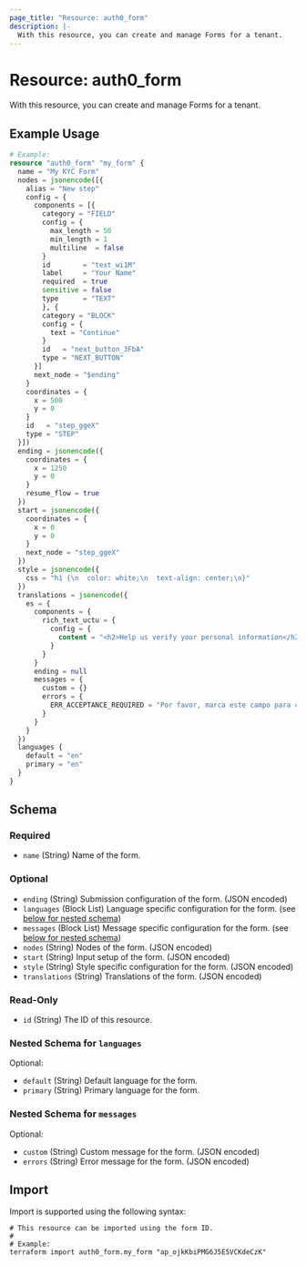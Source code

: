 ```yaml
---
page_title: "Resource: auth0_form"
description: |-
  With this resource, you can create and manage Forms for a tenant.
---
```


# Resource: auth0_form

With this resource, you can create and manage Forms for a tenant.

## Example Usage

```terraform
# Example:
resource "auth0_form" "my_form" {
  name = "My KYC Form"
  nodes = jsonencode([{
    alias = "New step"
    config = {
      components = [{
        category = "FIELD"
        config = {
          max_length = 50
          min_length = 1
          multiline  = false
        }
        id        = "text_wi1M"
        label     = "Your Name"
        required  = true
        sensitive = false
        type      = "TEXT"
        }, {
        category = "BLOCK"
        config = {
          text = "Continue"
        }
        id   = "next_button_3FbA"
        type = "NEXT_BUTTON"
      }]
      next_node = "$ending"
    }
    coordinates = {
      x = 500
      y = 0
    }
    id   = "step_ggeX"
    type = "STEP"
  }])
  ending = jsonencode({
    coordinates = {
      x = 1250
      y = 0
    }
    resume_flow = true
  })
  start = jsonencode({
    coordinates = {
      x = 0
      y = 0
    }
    next_node = "step_ggeX"
  })
  style = jsonencode({
    css = "h1 {\n  color: white;\n  text-align: center;\n}"
  })
  translations = jsonencode({
    es = {
      components = {
        rich_text_uctu = {
          config = {
            content = "<h2>Help us verify your personal information</h2><p>We want to learn more about you so that we can validate and protect your account...</p>"
          }
        }
      }
      ending = null
      messages = {
        custom = {}
        errors = {
          ERR_ACCEPTANCE_REQUIRED = "Por favor, marca este campo para continuar."
        }
      }
    }
  })
  languages {
    default = "en"
    primary = "en"
  }
}
```

<!-- schema generated by tfplugindocs -->
## Schema

### Required

- `name` (String) Name of the form.

### Optional

- `ending` (String) Submission configuration of the form. (JSON encoded)
- `languages` (Block List) Language specific configuration for the form. (see [below for nested schema](#nestedblock--languages))
- `messages` (Block List) Message specific configuration for the form. (see [below for nested schema](#nestedblock--messages))
- `nodes` (String) Nodes of the form. (JSON encoded)
- `start` (String) Input setup of the form. (JSON encoded)
- `style` (String) Style specific configuration for the form. (JSON encoded)
- `translations` (String) Translations of the form. (JSON encoded)

### Read-Only

- `id` (String) The ID of this resource.

<a id="nestedblock--languages"></a>
### Nested Schema for `languages`

Optional:

- `default` (String) Default language for the form.
- `primary` (String) Primary language for the form.


<a id="nestedblock--messages"></a>
### Nested Schema for `messages`

Optional:

- `custom` (String) Custom message for the form. (JSON encoded)
- `errors` (String) Error message for the form. (JSON encoded)

## Import

Import is supported using the following syntax:

```shell
# This resource can be imported using the form ID.
#
# Example:
terraform import auth0_form.my_form "ap_ojkKbiPMG6J5E5VCKdeCzK"
```
